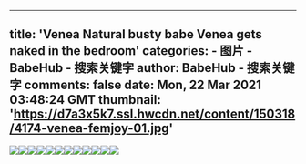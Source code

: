 
---
title: 'Venea Natural busty babe Venea gets naked in the bedroom'
categories: 
    - 图片
    - BabeHub - 搜索关键字
author: BabeHub - 搜索关键字
comments: false
date: Mon, 22 Mar 2021 03:48:24 GMT
thumbnail: 'https://d7a3x5k7.ssl.hwcdn.net/content/150318/4174-venea-femjoy-01.jpg'
---

<div>   
<img src="https://d7a3x5k7.ssl.hwcdn.net/content/150318/4174-venea-femjoy-01.jpg" referrerpolicy="no-referrer"><img src="https://d7a3x5k7.ssl.hwcdn.net/content/150318/4174-venea-femjoy-02.jpg" referrerpolicy="no-referrer"><img src="https://d7a3x5k7.ssl.hwcdn.net/content/150318/4174-venea-femjoy-03.jpg" referrerpolicy="no-referrer"><img src="https://d7a3x5k7.ssl.hwcdn.net/content/150318/4174-venea-femjoy-04.jpg" referrerpolicy="no-referrer"><img src="https://d7a3x5k7.ssl.hwcdn.net/content/150318/4174-venea-femjoy-05.jpg" referrerpolicy="no-referrer"><img src="https://d7a3x5k7.ssl.hwcdn.net/content/150318/4174-venea-femjoy-06.jpg" referrerpolicy="no-referrer"><img src="https://d7a3x5k7.ssl.hwcdn.net/content/150318/4174-venea-femjoy-07.jpg" referrerpolicy="no-referrer"><img src="https://d7a3x5k7.ssl.hwcdn.net/content/150318/4174-venea-femjoy-08.jpg" referrerpolicy="no-referrer"><img src="https://d7a3x5k7.ssl.hwcdn.net/content/150318/4174-venea-femjoy-09.jpg" referrerpolicy="no-referrer"><img src="https://d7a3x5k7.ssl.hwcdn.net/content/150318/4174-venea-femjoy-10.jpg" referrerpolicy="no-referrer"><img src="https://d7a3x5k7.ssl.hwcdn.net/content/150318/4174-venea-femjoy-11.jpg" referrerpolicy="no-referrer"><img src="https://d7a3x5k7.ssl.hwcdn.net/content/150318/4174-venea-femjoy-12.jpg" referrerpolicy="no-referrer">  
</div>
            